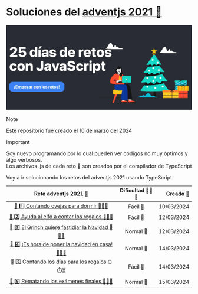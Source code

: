 
# Soluciones del [adventjs 2021 🔗](https://2021.adventjs.dev/)

[![adventsjs hero](images/adventjsHero.webp)](https://2021.adventjs.dev/)

> [!NOTE]  
> Este repositorio fue creado el 10 de marzo del 2024

> [!IMPORTANT]  
> Soy nuevo programando por lo cual pueden ver códigos no muy óptimos y algo verbosos.  
> Los archivos .js de cada reto 🎯 son creados por el compilador de TypeScript

Voy a ir solucionando los retos del adventjs 2021 usando TypeScript.



| Reto adventjs 2021 🎯 | Dificultad 🥉🥈🥇| Creado 📆 |
|:--:| :--:|--:|
| [🎯 1️⃣ Contando ovejas para dormir 🐑🐑🐑](./1/README.md) | Fácil 🥉 | 10/03/2024
| [🎯 2️⃣ Ayuda al elfo a contar los regalos 🎁🎁🎁](./2/README.md) | Fácil 🥉 | 12/03/2024
| [ 🎯 3️⃣ El Grinch quiere fastidiar la Navidad 👹👹👹](./3/README.md) | Normal 🥈 | 12/03/2024
| [ 🎯 4️⃣ ️¡Es hora de poner la navidad en casa! 🎄🎄🎄](./4/README.md) | Normal 🥈 | 14/03/2024
| [🎯 5️⃣ Contando los días para los regalos ⏰⏱️⏳](./5/README.md) | Fácil 🥉 | 14/03/2024
| [🎯 6️⃣ Rematando los exámenes finales 🧮🧮🧮](./6/README.md) | Normal 🥈 | 15/03/2024